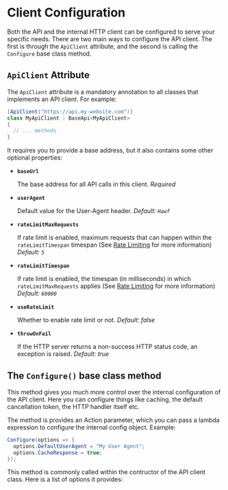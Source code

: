 # Client Configuration

Both the API and the internal HTTP client can be configured to serve your specific needs. There are two main ways to configure the API client. The first is through the `ApiClient` attribute, and the second is calling the `Configure` base class method.

## `ApiClient` Attribute

The `ApiClient` attribute is a mandatory annotation to all classes that implements an API client. For example:

```cs
[ApiClient("https://api.my-website.com")]
class MyApiClient : BaseApi<MyApiClient>
{
  // ... methods
}
```

It requires you to provide a base address, but it also contains some other optional properties:

- **`baseUrl`**
  
  The base address for all API calls in this client. *Required*
  
- **`userAgent`**

  Default value for the User-Agent header. *Default: `Hawf`*
  
- **`rateLimitMaxRequests`**
  
  If rate limit is enabled, maximum requests that can happen within the `rateLimitTimespan` timespan (See [Rate Limiting](rate-limiting.md) for more information) *Default: `5`*
  
- **`rateLimitTimespan`**

  If rate limit is enabled, the timespan (in milliseconds) in which `rateLimitMaxRequests` applies (See [Rate Limiting](rate-limiting.md) for more information) *Default: `60000`*

- **`useRateLimit`**

  Whether to enable rate limit or not. *Default: false*

- **`throwOnFail`**

  If the HTTP server returns a non-success HTTP status code, an exception is raised. *Default: true*

## The `Configure()` base class method

This method gives you much more control over the internal configuration of the API client. Here you can configure things like caching, the default cancellation token, the HTTP handler itself etc.

The method is provides an Action<ApiClientConfiguration> parameter, which you can pass a lambda expression to configure the internal config object. Example:

```cs
Configure(options => {
  options.DefaultUserAgent = "My User Agent";
  options.CacheResponse = true;
});
```

This method is commonly called within the contructor of the API client class. Here is a list of options it provides:
